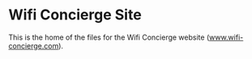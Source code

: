 # Wifi Concierge Site

This is the home of the files for the Wifi Concierge website (www.wifi-concierge.com). 
